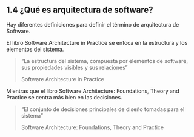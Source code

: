 ## 1.4 ¿Qué es arquitectura de software?

Hay diferentes definiciones para definir el término de arquitectura de
Software.

El libro Software Architecture in Practice se enfoca en la estructura y
los elementos del sistema.

> “La estructura del sistema, compuesta por elementos de software, sus
> propiedades visibles y sus relaciones”
>
> Software Architecture in Practice

Mientras que el libro Software Architecture: Foundations, Theory and
Practice se centra más bien en las decisiones.

> “El conjunto de decisiones principales de diseño tomadas para el
> sistema”
>
> Software Architecture: Foundations, Theory and Practice


